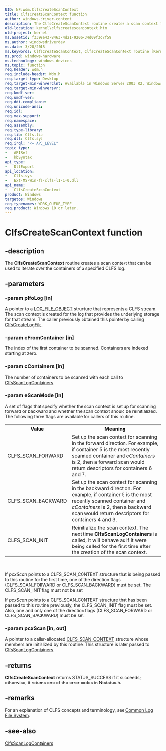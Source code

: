 ```yaml
---
UID: NF:wdm.ClfsCreateScanContext
title: ClfsCreateScanContext function
author: windows-driver-content
description: The ClfsCreateScanContext routine creates a scan context that can be used to iterate over the containers of a specified CLFS log.
old-location: kernel\clfscreatescancontext.htm
old-project: kernel
ms.assetid: f3392e43-8463-4d21-9206-34d09f3c7f59
ms.author: windowsdriverdev
ms.date: 3/28/2018
ms.keywords: ClfsCreateScanContext, ClfsCreateScanContext routine [Kernel-Mode Driver Architecture], Clfs_475944a4-914e-4532-a066-ee7ff9109756.xml, kernel.clfscreatescancontext, wdm/ClfsCreateScanContext
ms.prod: windows-hardware
ms.technology: windows-devices
ms.topic: function
req.header: wdm.h
req.include-header: Wdm.h
req.target-type: Desktop
req.target-min-winverclnt: Available in Windows Server 2003 R2, Windows Vista, and later versions of Windows.
req.target-min-winversvr: 
req.kmdf-ver: 
req.umdf-ver: 
req.ddi-compliance: 
req.unicode-ansi: 
req.idl: 
req.max-support: 
req.namespace: 
req.assembly: 
req.type-library: 
req.lib: Clfs.lib
req.dll: Clfs.sys
req.irql: "<= APC_LEVEL"
topic_type:
-	APIRef
-	kbSyntax
api_type:
-	DllExport
api_location:
-	Clfs.sys
-	Ext-MS-Win-fs-clfs-l1-1-0.dll
api_name:
-	ClfsCreateScanContext
product: Windows
targetos: Windows
req.typenames: WORK_QUEUE_TYPE
req.product: Windows 10 or later.
---
```


# ClfsCreateScanContext function


## -description


The <b>ClfsCreateScanContext</b> routine creates a scan context that can be used to iterate over the containers of a specified CLFS log.


## -parameters




### -param plfoLog [in]

A pointer to a <a href="https://msdn.microsoft.com/library/windows/hardware/ff554316">LOG_FILE_OBJECT</a> structure that represents a CLFS stream. The scan context is created for the log that provides the underlying storage for that stream. The caller previously obtained this pointer by calling <a href="https://msdn.microsoft.com/library/windows/hardware/ff540792">ClfsCreateLogFile</a>.


### -param cFromContainer [in]

The index of the first container to be scanned. Containers are indexed starting at zero.


### -param cContainers [in]

The number of containers to be scanned with each call to <a href="https://msdn.microsoft.com/library/windows/hardware/ff541737">ClfsScanLogContainers</a>.


### -param eScanMode [in]

 A set of flags that specify whether the scan context is set up for scanning forward or backward and whether the scan context should be reinitialized. The following three flags are available for callers of this routine.

<table>
<tr>
<th>Value</th>
<th>Meaning</th>
</tr>
<tr>
<td>
CLFS_SCAN_FORWARD

</td>
<td>
Set up the scan context for scanning in the forward direction. For example, if container 5 is the most recently scanned container and <i>cContainers</i> is 2, then a forward scan would return descriptors for containers 6 and 7.

</td>
</tr>
<tr>
<td>
CLFS_SCAN_BACKWARD

</td>
<td>
Set up the scan context for scanning in the backward direction. For example, if container 5 is the most recently scanned container and <i>cContainers</i> is 2, then a backward scan would return descriptors for containers 4 and 3.

</td>
</tr>
<tr>
<td>
CLFS_SCAN_INIT

</td>
<td>
Reinitialize the scan context. The next time <b>ClfsScanLogContainers</b> is called, it will behave as if it were being called for the first time after the creation of the scan context.

</td>
</tr>
</table>
 

If <i>pcxScan</i> points to a CLFS_SCAN_CONTEXT structure that is being passed to this routine for the first time, one of the direction flags (CLFS_SCAN_FORWARD or CLFS_SCAN_BACKWARD) must be set. The CLFS_SCAN_INIT flag must not be set.

If <i>pcxScan</i> points to a CLFS_SCAN_CONTEXT structure that has been passed to this routine previously, the CLFS_SCAN_INIT flag must be set. Also, one and only one of the direction flags (CLFS_SCAN_FORWARD or CLFS_SCAN_BACKWARD) must be set.


### -param pcxScan [in, out]

A pointer to a caller-allocated <a href="https://msdn.microsoft.com/library/windows/hardware/ff541856">CLFS_SCAN_CONTEXT</a> structure whose members are initialized by this routine. This structure is later passed to <a href="https://msdn.microsoft.com/library/windows/hardware/ff541737">ClfsScanLogContainers</a>.


## -returns



<b>ClfsCreateScanContext</b> returns STATUS_SUCCESS if it succeeds; otherwise, it returns one of the error codes in Ntstatus.h.




## -remarks



For an explanation of CLFS concepts and terminology, see <a href="https://msdn.microsoft.com/a9685648-b08c-48ca-b020-e683068f2ea2">Common Log File System</a>. 




## -see-also




<a href="https://msdn.microsoft.com/library/windows/hardware/ff541737">ClfsScanLogContainers</a>
 

 

